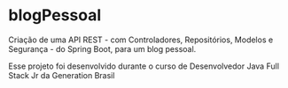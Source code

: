 # blogPessoal
Criação de uma API REST - com Controladores, Repositórios, Modelos e Segurança - do Spring Boot, para um blog pessoal.

Esse projeto foi desenvolvido durante o curso de Desenvolvedor Java Full Stack Jr da Generation Brasil
